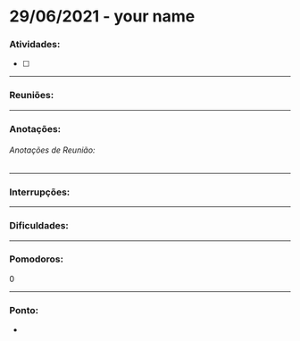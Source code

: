# 29/06/2021 - your name

### Atividades:

- [ ]

---

### Reuniões:

---

### Anotações:

###### Anotações de Reunião:

---

### Interrupções:

---

### Dificuldades:

---

### Pomodoros:

0

---

### Ponto:

- 

